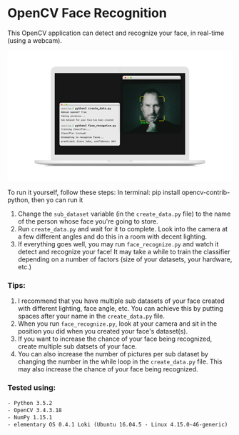 # OpenCV Face Recognition
This OpenCV application can detect and recognize your face, in real-time (using a webcam).

![demo image](face-recognition_demo.png)

To run it yourself, follow these steps:
    In terminal: pip install opencv-contrib-python, then yo can run it
1. Change the `sub_dataset` variable (in the `create_data.py` file) to the name of the person whose face you're going to store.
2. Run `create_data.py` and wait for it to complete. Look into the camera at a few different angles and do this in a room with decent lighting.
3. If everything goes well, you may run `face_recognize.py` and watch it detect and recognize your face! It may take a while to train the classifier depending on a number of factors (size of your datasets, your hardware, etc.)

### Tips:
1. I recommend that you have multiple sub datasets of your face created with different lighting, face angle, etc. You can achieve this by putting spaces after your name in the `create_data.py` file.
2. When you run `face_recognize.py`, look at your camera and sit in the position you did when you created your face's dataset(s).
3. If you want to increase the chance of your face being recognized, create multiple sub datsets of your face.
4. You can also increase the number of pictures per sub dataset by changing the number in the while loop in the `create_data.py` file. This may also increase the chance of your face being recognized.

### Tested using:
```
- Python 3.5.2
- OpenCV 3.4.3.18
- NumPy 1.15.1
- elementary OS 0.4.1 Loki (Ubuntu 16.04.5 - Linux 4.15.0-46-generic)
```
